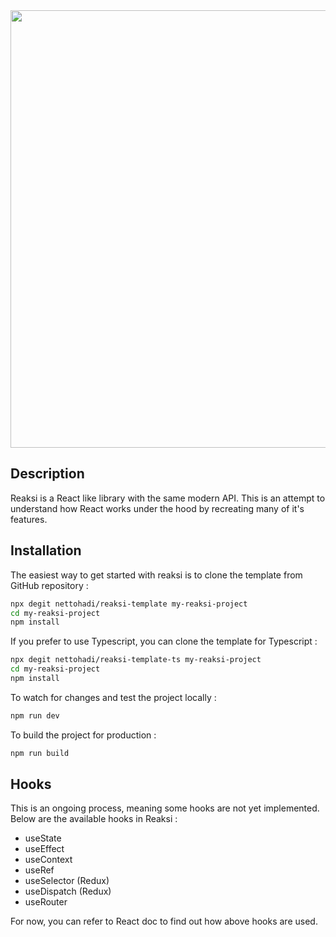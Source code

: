 <img src="https://hadi-syahbal.com/storage/images/Reaksi_final.png" width="700">

## Description

Reaksi is a React like library with the same modern API. This is an attempt to understand how React works under the hood by recreating many of it's features.

## Installation

The easiest way to get started with reaksi is to clone the template from GitHub repository :

```bash
npx degit nettohadi/reaksi-template my-reaksi-project
cd my-reaksi-project
npm install
```

If you prefer to use Typescript, you can clone the template for Typescript :

```bash
npx degit nettohadi/reaksi-template-ts my-reaksi-project
cd my-reaksi-project
npm install
```

To watch for changes and test the project locally : 

```bash
npm run dev
```

To build the project for production :

```bash
npm run build
```

## Hooks

This is an ongoing process, meaning  some hooks are not yet implemented. Below are the available hooks in Reaksi :
- useState
- useEffect
- useContext
- useRef
- useSelector (Redux)
- useDispatch (Redux)
- useRouter

For now, you can refer to React doc to find out how above hooks are used.

